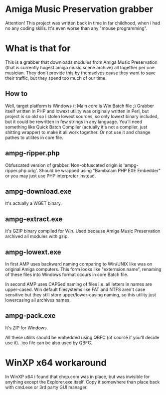 Amiga Music Preservation grabber
================================

Attention! This project was written back in time in far childhood, when i had no any coding skills. It's even worse than any "mouse programming".

What is that for
================
This is a grabber that downloads modules from Amiga Music Preservation (that is currently hugest amiga music scene archive) all together per one musician. They don't provide this by themselves cause they want to save their traffic, but they spend too much of our time.

How to
------
Well, target platform is Windows (: Main core is Win Batch file ;) Grabber itself written in PHP and lowext utility was originaly written in Perl, but project is so old so i stolen lowext sources, so only lowext binary included, but it could be rewritten in few strings in any language.
You'll need something like Quick Batch Compiler (actually it's not a compiler, just shitting wrapper) to make it all work together. Or not use it and change pathes to utilites in core file. 

ampg-ripper.php
---------------
Obfuscated version of grabber. Non-obfuscated origin is 'ampg-ripper.php.orig'. Should be wrapped using "Bambalam PHP EXE Embedder" or you may just use PHP interpreter instead.

ampg-download.exe
-----------------
It's actually a WGET binary.

ampg-extract.exe
----------------
It's GZIP binary compiled for Win. Used because Amiga Music Preservation archived all modules with gzip.

ampg-lowext.exe
---------------
In first AMP uses backward naming comparing to Win/UNIX like was on original Amiga computers. This form looks like "externsion.name", renaming of these files into Windows format occurs in core Batch file.

In second AMP uses CAPSed naming of files i.e. all letters in names are upper-cased. Win default filesystems like FAT and NTFS aren't case sensitive but they still store upper/lower-casing naming, so this utility just lowercasing all archives names.

ampg-pack.exe
-------------
It's ZIP for Windows.


All these utilits should be embedded using QBFC (of course if you'll decide use it). .ico file can be also used by QBFC.

WinXP x64 workaround
====================
In WinXP x64 i found that chcp.com was in place, but was invisible
for anything except the Explorer.exe itself. Copy it somewhere than
place back with cmd.exe or 3rd party GUI manager.
